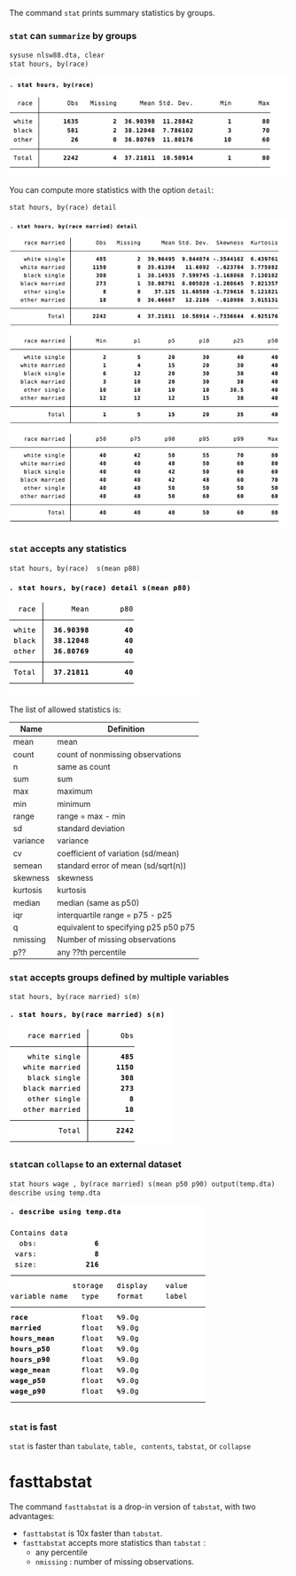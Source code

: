 
The command `stat` prints summary statistics by groups. 

### `stat` can `summarize` by groups

```
sysuse nlsw88.dta, clear
stat hours, by(race) 
```
![](img/sum.jpg)

You can compute more statistics with the option `detail`:
```
stat hours, by(race) detail
```
![](img/sum3.jpg)



### `stat` accepts any statistics

```
stat hours, by(race)  s(mean p80)
```
![](img/sum6.jpg)

The list of allowed statistics is:

Name | Definition
---|---
mean          | mean
count         | count of nonmissing observations
n             | same as count
sum           | sum
max           | maximum
min           | minimum
range         | range = max - min
sd            | standard deviation
variance      | variance
cv            | coefficient of variation (sd/mean)
semean        | standard error of mean (sd/sqrt(n))
skewness      | skewness
kurtosis      | kurtosis
median        | median (same as p50)
iqr           | interquartile range = p75 - p25
q             | equivalent to specifying p25 p50 p75
nmissing	|	Number of missing observations
p??			|	any ??th percentile


### `stat` accepts groups defined by  multiple variables

```
stat hours, by(race married) s(m)
```
![](img/sum4.jpg)




### `stat`can `collapse` to an external dataset

```
stat hours wage , by(race married) s(mean p50 p90) output(temp.dta)
describe using temp.dta
```
![](img/sum5.jpg)

### `stat` is fast
`stat` is faster than `tabulate`, `table, contents`, `tabstat`, or `collapse`


# fasttabstat

The command `fasttabstat` is a drop-in version of `tabstat`, with two advantages:
- `fasttabstat`  is 10x faster than `tabstat`.
- `fasttabstat` accepts more statistics than `tabstat` : 
	- any percentile 
	- `nmissing` : number of missing observations.

